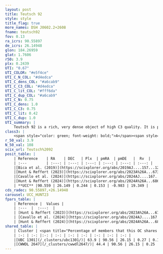 ```yaml
---
layout: post
title: Teutsch 92
style: style
title_flag: true
more_names: DSH J0602.2+2608
fname: teutsch92
fov: 0.13
ra_icrs: 90.55897
de_icrs: 26.14948
glon: 184.26959
glat: 1.7606
r50: 3.9
plx: 0.2439
UTI: "0.67"
UTI_COLOR: "#e5f4ce"
UTI_C_N_COL: "#d4edca"
UTI_C_dens_COL: "#a6cab9"
UTI_C_C3_COL: "#d4edca"
UTI_C_lit_COL: "#fff6da"
UTI_C_dup_COL: "#a6cab9"
UTI_C_N: 0.75
UTI_C_dens: 1.0
UTI_C_C3: 0.75
UTI_C_lit: 0.42
UTI_C_dup: 1.0
UTI_summary: |
    Teutsch 92 is a rich, very dense object of high C3 quality. It is poorly studied in the literature. This object shares a significant percentage of members with 2 later reported entries.
class3: |
    <span style="color: green; font-weight: bold;">A</span><span style="color: #FFC300; font-weight: bold;">B</span>
r_50_val: 3.9
N_50_val: 108
scix_url: Teutsch%2092
posit_table: |
    | Reference    | RA    | DEC   | Plx  | pmRA  | pmDE   |  Rv  |
    | :---         | :---: | :---: | :---: | :---: | :---: | :---: |
    |[Bica et al. (2019)](https://scixplorer.org/abs/2019AJ....157...12B) | 90.562 | 26.138 | -- | -- | -- | -- |
    |[Hunt & Reffert (2023)](https://scixplorer.org/abs/2023A%26A...673A.114H) | 90.559 | 26.151 | 0.258 | 0.151 | -1.016 | 43.832 |
    |[Cavallo et al. (2024)](https://scixplorer.org/abs/2024AJ....167...12C) | 90.567 | 26.132 | 0.259 | -- | -- | -- |
    |[Hunt & Reffert (2024)](https://scixplorer.org/abs/2024A%26A...686A..42H) | 90.559 | 26.151 | 0.258 | 0.151 | -1.016 | 43.832 |
    | **UCC** |90.559 | 26.149 | 0.244 | 0.153 | -0.983 | 19.349 | 
cds_radec: 90.55897,+26.14948
carousel: UCC_HUNT23
fpars_table: |
    | Reference |  Values |
    | :---  |  :---:  |
    | [Hunt & Reffert (2023)](https://scixplorer.org/abs/2023A%26A...673A.114H) | `AV50=1.079, diffAV50=1.823, MOD50=12.663, logAge50=8.682` |
    | [Cavallo et al. (2024)](https://scixplorer.org/abs/2024AJ....167...12C) | `AV50=1.41, dMod50=12.82, logAge50=8.64, [Fe/H]50=0.26` |
    | [Hunt & Reffert (2024)](https://scixplorer.org/abs/2024A%26A...686A..42H) | `MassJ=547.061` |
shared_table: |
    | Cluster | <span title="Percentage of members that this OC shares with the ones listed">%</span>   | RA   | DEC   | Plx   | pmRA  | pmDE  | Rv | UTI |
    | :-: | :-: |:-: | :-: | :-: | :-: | :-: | :-: | :-: |
    |[UBC 1301](/_clusters/ubc1301/)| 63.9 | 90.56 | 26.15 | 0.27 | 0.14 | -0.98 | 14.97 |0.01 |
    |[CWWDL 2647](/_clusters/cwwdl2647/)| 44.4 | 90.56 | 26.15 | 0.25 | 0.18 | -1.03 | 48.37 |0.07 |
---
```

